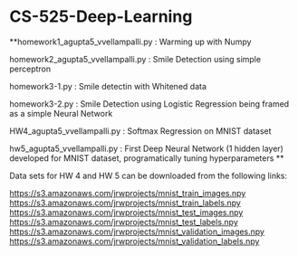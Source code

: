# CS-525-Deep-Learning

**homework1_agupta5_vvellampalli.py : Warming up with Numpy

homework2_agupta5_vvellampalli.py : Smile Detection using simple perceptron

homework3-1.py : Smile detectin with Whitened data

homework3-2.py : Smile Detection using Logistic Regression being framed as a simple Neural Network

HW4_agupta5_vvellampalli.py : Softmax Regression on MNIST dataset

hw5_agupta5_vvellampalli.py : First Deep Neural Network (1 hidden layer) developed for MNIST dataset, programatically tuning hyperparameters
**



Data sets for HW 4 and HW 5 can be downloaded from the following links:

https://s3.amazonaws.com/jrwprojects/mnist_train_images.npy
https://s3.amazonaws.com/jrwprojects/mnist_train_labels.npy
https://s3.amazonaws.com/jrwprojects/mnist_test_images.npy
https://s3.amazonaws.com/jrwprojects/mnist_test_labels.npy
https://s3.amazonaws.com/jrwprojects/mnist_validation_images.npy
https://s3.amazonaws.com/jrwprojects/mnist_validation_labels.npy
